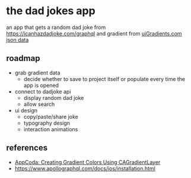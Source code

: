 # the dad jokes app

an app that gets a random dad joke from https://icanhazdadjoke.com/graphql and gradient from [uiGradients.com json data](http://uigradients.com/gradients.json)

## roadmap

* grab gradient data
  * decide whether to save to project itself or populate every time the app is opened
* connect to dadjoke api
  * display random dad joke
  * allow search
* ui design
  * copy/paste/share joke
  * typography design
  * interaction animations

## references
* [AppCoda: Creating Gradient Colors Using CAGradientLayer](https://www.appcoda.com/cagradientlayer/)
* https://www.apollographql.com/docs/ios/installation.html